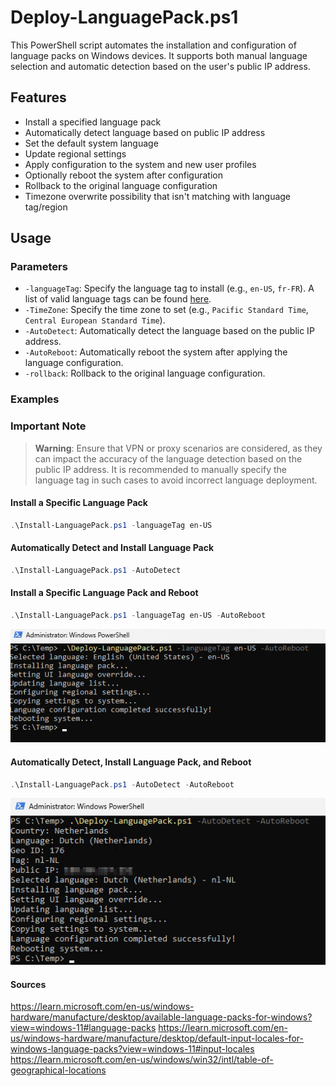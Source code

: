 # Deploy-LanguagePack.ps1
This PowerShell script automates the installation and configuration of language packs on Windows devices. It supports both manual language selection and automatic detection based on the user's public IP address.

## Features
- Install a specified language pack
- Automatically detect language based on public IP address
- Set the default system language
- Update regional settings
- Apply configuration to the system and new user profiles
- Optionally reboot the system after configuration
- Rollback to the original language configuration
- Timezone overwrite possibility that isn't matching with language tag/region

## Usage
### Parameters
- `-languageTag`: Specify the language tag to install (e.g., `en-US`, `fr-FR`). A list of valid language tags can be found [here](https://learn.microsoft.com/en-us/windows-hardware/manufacture/desktop/available-language-packs-for-windows?view=windows-11#language-packs).
- `-TimeZone`: Specify the time zone to set (e.g., `Pacific Standard Time`, `Central European Standard Time`).
- `-AutoDetect`: Automatically detect the language based on the public IP address.
- `-AutoReboot`: Automatically reboot the system after applying the language configuration.
- `-rollback`: Rollback to the original language configuration.

### Examples
### Important Note
> **Warning**: Ensure that VPN or proxy scenarios are considered, as they can impact the accuracy of the language detection based on the public IP address. It is recommended to manually specify the language tag in such cases to avoid incorrect language deployment.


#### Install a Specific Language Pack
```powershell
.\Install-LanguagePack.ps1 -languageTag en-US
```
#### Automatically Detect and Install Language Pack
```powershell
.\Install-LanguagePack.ps1 -AutoDetect
```

#### Install a Specific Language Pack and Reboot
```powershell
.\Install-LanguagePack.ps1 -languageTag en-US -AutoReboot
```
![Manual Language Pack Deployment](./support/Deploy-LanguagePack-Manually.png)

#### Automatically Detect, Install Language Pack, and Reboot
```powershell
.\Install-LanguagePack.ps1 -AutoDetect -AutoReboot
```
![AutoDetect Language Pack Deployment](./support/Deploy-LanguagePack-AutoDetect.png)


#### Sources
https://learn.microsoft.com/en-us/windows-hardware/manufacture/desktop/available-language-packs-for-windows?view=windows-11#language-packs
https://learn.microsoft.com/en-us/windows-hardware/manufacture/desktop/default-input-locales-for-windows-language-packs?view=windows-11#input-locales
https://learn.microsoft.com/en-us/windows/win32/intl/table-of-geographical-locations


